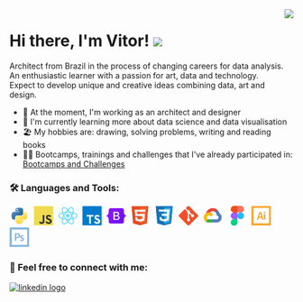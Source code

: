 <img align="right" src="https://media.giphy.com/media/L8K62iTDkzGX6/giphy.gif" height="140"/>
<h1 align="left">Hi there, I'm Vitor!
  <img src="https://media.giphy.com/media/hvRJCLFzcasrR4ia7z/giphy.gif" width="30px"/>
</h1>
<p align="left" margin-right="50px"> Architect from Brazil in the process of changing careers for data analysis. An enthusiastic learner with a passion for art, data and technology. Expect to develop unique and creative ideas combining data, art and design.</p>

- 🔭 At the moment, I'm working as an architect and designer
- 🌱 I'm currently learning more about data science and data visualisation
- 🏖️ My hobbies are: drawing, solving problems, writing and reading books
- 🧑‍💻 Bootcamps, trainings and challenges that I've already participated in: [Bootcamps and Challenges](https://github.com/Bootcamp-and-challenges)

<h3 align="left"> 🛠️ Languages and Tools: </h3>
<div>
  <img src="https://github.com/devicons/devicon/blob/master/icons/python/python-original.svg" title="Python" alt="Python" width="35" height="35"/>&nbsp;
  <img src="https://github.com/devicons/devicon/blob/master/icons/javascript/javascript-original.svg" title="JavaScript" alt="JavaScript" width="35" height="35"/>&nbsp;
  <img src="https://github.com/devicons/devicon/blob/master/icons/react/react-original.svg" title="React" alt="React" width="35" height="35"/>&nbsp;
  <img src="https://github.com/devicons/devicon/blob/master/icons/typescript/typescript-original.svg" title="Typescript" alt="Typescript" width="35" height="35"/>&nbsp;
  <img src="https://github.com/devicons/devicon/blob/master/icons/bootstrap/bootstrap-original.svg" title="Bootstrap" alt="Bootstrap" width="35" height="35"/>&nbsp;
  <img src="https://github.com/devicons/devicon/blob/master/icons/html5/html5-original.svg" title="HTML" alt="HTML" width="35" height="35"/>&nbsp;
  <img src="https://github.com/devicons/devicon/blob/master/icons/css3/css3-original.svg" title="CSS" alt="CSS" width="35" height="35"/>&nbsp;
  <img src="https://github.com/devicons/devicon/blob/master/icons/git/git-original.svg" title="Git" alt="Git" width="35" height="35"/>&nbsp;
  <img src="https://github.com/devicons/devicon/blob/master/icons/googlecloud/googlecloud-original.svg" title="Google Cloud" alt="Google Cloud" width="35" height="35"/>&nbsp;
  <img src="https://github.com/devicons/devicon/blob/master/icons/figma/figma-original.svg" title="Figma" alt="Figma" width="35" height="35"/>&nbsp;
  <img src="https://github.com/devicons/devicon/blob/master/icons/illustrator/illustrator-line.svg" title="Illustrator" alt="Illustrator" width="35" height="35"/>&nbsp;
  <img src="https://github.com/devicons/devicon/blob/master/icons/photoshop/photoshop-line.svg" title="Photoshop" alt="Photoshop" width="35" height="35"/>&nbsp;
</div>
<h3 align="left">🤙 Feel free to connect with me:</h3>
<div align="left">
  <a href="https://www.linkedin.com/in/vitorspires/" target="_blank">
    <img src="https://img.shields.io/static/v1?message=LinkedIn&logo=linkedin&label=&color=0077B5&logoColor=white&labelColor=&style=for-the-badge" height="25" alt="linkedin logo"/>
  </a>
</div>
